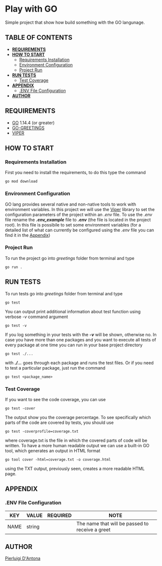 # Play with GO

Simple project that show how build something with the GO langunage.

## TABLE OF CONTENTS

* **[REQUIREMENTS](#requirements)**
* **[HOW TO START](#how_to_start)**
  * [Requirements Installation](#how_to_start_requirements_installation)
  * [Environment Configuration](#how_to_start_environment_configuration)
  * [Project Run](#how_to_start_project_run)
* **[RUN TESTS](#tests)**
  * [Test Coverage](#tests_coverage)
* **[APPENDIX](#appendix)**
  * [.ENV File Configuration](#appendix_env_file_configuration)
* **[AUTHOR](#author)**

## REQUIREMENTS <a name="requirements"></a>

- [GO](https://golang.org/) 1.14.4 (or greater)
- [GO-GREETINGS](https://github.com/Androide79/go-greetings)
- [VIPER](https://github.com/spf13/viper)

## HOW TO START <a name="how_to_start"></a>

### Requirements Installation <a name="how_to_start_requirements_installation"></a>

First you need to install the requirements, to do this type the command

    go mod download

### Environment Configuration <a name="how_to_start_environment_configuration"></a>

GO lang provides several native and non-native tools to work with environment variables.
In this project we will use the [Viper](https://github.com/spf13/viper) library to set the configuration parameters of the project within an *.env* file.
To use the *.env* file rename the ***.env_example*** file to ***.env*** (the file is located in the project root). In this file is possibile to set some environment variables (for a detailed list of what can currently be configured using the *.env* file you can find it in the [Appendix](#appendix_env_file_configuration))

### Project Run <a name="how_to_start_project_run"></a>

To run the project go into *greetings* folder from terminal and type

    go run .

## RUN TESTS <a name="tests"></a>

To run tests go into *greetings* folder from terminal and type

    go test

You can output print additional information about test function using verbose *-v* command argument

    go test -v

If you log something in your tests with the ***-v*** will be shown, otherwise no.
In case you have more than one packages and you want to execute all tests of every package at one time you can run in your base project directory

    go test ./...

with ***./...*** goes through each package and runs the test files.
Or if you need to test a particular package, just run the command

    go test <package_name>

### Test Coverage <a name="tests_coverage"></a>

If you want to see the code coverage, you can use

    go test -cover

The output show you the coverage percentage. To see specifically which parts of the code are covered by tests, you should use

    go test -coverprofile=coverage.txt

where coverage.txt is the file in which the covered parts of code will be written.
To have a more human readable output we can use a built-in GO tool, which generates an output in HTML format

    go tool cover -html=coverage.txt -o coverage.html

using the TXT output, previously seen, creates a more readable HTML page.

## APPENDIX <a name="appendix"></a>

### .ENV File Configuration <a name="appendix_env_file_configuration"></a>

| KEY | VALUE | REQUIRED | NOTE |
| ------ | ------ | ------ | ------ |
| NAME | string || The name that will be passed to receive a greet |


## AUTHOR <a name="author"></a>
[Pierluigi D'Antona](https://www.pierluigidantona.it)